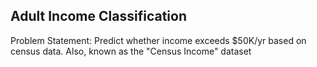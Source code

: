 ## Adult Income Classification

Problem Statement: Predict whether income exceeds $50K/yr based on census data. Also, known as the "Census Income" dataset
